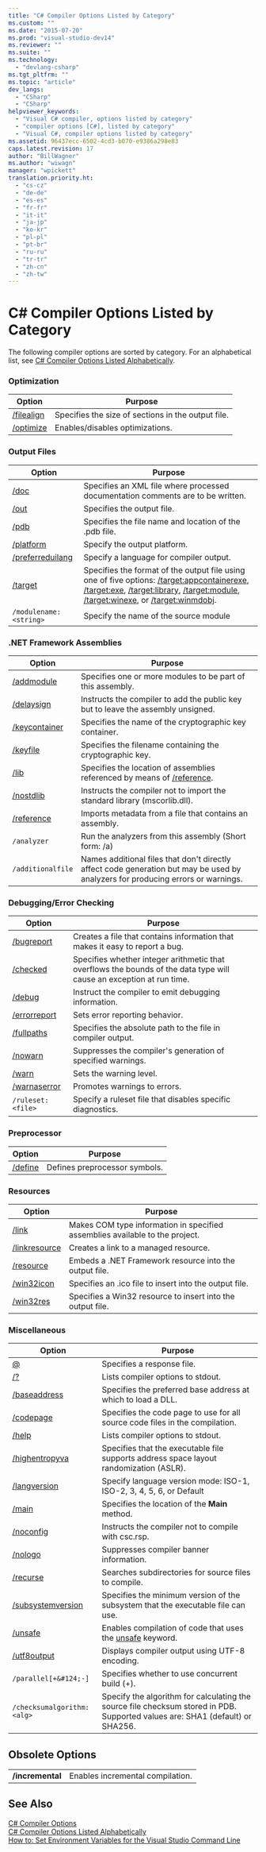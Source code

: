 ```yaml
---
title: "C# Compiler Options Listed by Category"
ms.custom: ""
ms.date: "2015-07-20"
ms.prod: "visual-studio-dev14"
ms.reviewer: ""
ms.suite: ""
ms.technology: 
  - "devlang-csharp"
ms.tgt_pltfrm: ""
ms.topic: "article"
dev_langs: 
  - "CSharp"
  - "CSharp"
helpviewer_keywords: 
  - "Visual C# compiler, options listed by category"
  - "compiler options [C#], listed by category"
  - "Visual C#, compiler options listed by category"
ms.assetid: 96437ecc-6502-4cd3-b070-e9386a298e83
caps.latest.revision: 17
author: "BillWagner"
ms.author: "wiwagn"
manager: "wpickett"
translation.priority.ht: 
  - "cs-cz"
  - "de-de"
  - "es-es"
  - "fr-fr"
  - "it-it"
  - "ja-jp"
  - "ko-kr"
  - "pl-pl"
  - "pt-br"
  - "ru-ru"
  - "tr-tr"
  - "zh-cn"
  - "zh-tw"
---
```

# C# Compiler Options Listed by Category
The following compiler options are sorted by category. For an alphabetical list, see [C# Compiler Options Listed Alphabetically](../../../csharp\language-reference\compiler-options/csharp-compiler-options-listed-alphabetically.md).  
  
### Optimization  
  
|Option|Purpose|  
|------------|-------------|  
|[/filealign](../../../csharp\language-reference\compiler-options/filealign-compiler-option.md)|Specifies the size of sections in the output file.|  
|[/optimize](../../../csharp\language-reference\compiler-options/optimize-compiler-option.md)|Enables/disables optimizations.|  
  
### Output Files  
  
|Option|Purpose|  
|------------|-------------|  
|[/doc](../../../csharp\language-reference\compiler-options/doc-compiler-option.md)|Specifies an XML file where processed documentation comments are to be written.|  
|[/out](../../../csharp\language-reference\compiler-options/out-compiler-option.md)|Specifies the output file.|  
|[/pdb](../../../csharp\language-reference\compiler-options/pdb-compiler-option.md)|Specifies the file name and location of the .pdb file.|  
|[/platform](../../../csharp\language-reference\compiler-options/platform-compiler-option.md)|Specify the output platform.|  
|[/preferreduilang](../../../csharp\language-reference\compiler-options/preferreduilang-compiler-option.md)|Specify a language for compiler output.|  
|[/target](../../../csharp\language-reference\compiler-options/target-compiler-option.md)|Specifies the format of the output file using one of five options: [/target:appcontainerexe](../../../csharp\language-reference\compiler-options/target-appcontainerexe-compiler-option.md), [/target:exe](../../../csharp\language-reference\compiler-options/target-exe-compiler-option.md), [/target:library](../../../csharp\language-reference\compiler-options/target-library-compiler-option.md), [/target:module](../../../csharp\language-reference\compiler-options/target-module-compiler-option.md), [/target:winexe](../../../csharp\language-reference\compiler-options/target-winexe-compiler-option.md), or [/target:winmdobj](../../../csharp\language-reference\compiler-options/target-winmdobj-compiler-option.md).|  
|`/modulename:<string>`|Specify the name of the source module|  
  
### .NET Framework Assemblies  
  
|Option|Purpose|  
|------------|-------------|  
|[/addmodule](../../../csharp\language-reference\compiler-options/addmodule-compiler-option.md)|Specifies one or more modules to be part of this assembly.|  
|[/delaysign](../../../csharp\language-reference\compiler-options/delaysign-compiler-option.md)|Instructs the compiler to add the public key but to leave the assembly unsigned.|  
|[/keycontainer](../../../csharp\language-reference\compiler-options/keycontainer-compiler-option.md)|Specifies the name of the cryptographic key container.|  
|[/keyfile](../../../csharp\language-reference\compiler-options/keyfile-compiler-option.md)|Specifies the filename containing the cryptographic key.|  
|[/lib](../../../csharp\language-reference\compiler-options/lib-compiler-option.md)|Specifies the location of assemblies referenced by means of [/reference](../../../csharp\language-reference\compiler-options/reference-compiler-option.md).|  
|[/nostdlib](../../../csharp\language-reference\compiler-options/nostdlib-compiler-option.md)|Instructs the compiler not to import the standard library (mscorlib.dll).|  
|[/reference](../../../csharp\language-reference\compiler-options/reference-compiler-option.md)|Imports metadata from a file that contains an assembly.|  
|`/analyzer`|Run the analyzers from this assembly (Short form: /a)|  
|`/additionalfile`|Names additional files that don't directly affect code generation but may be used by analyzers for producing errors or warnings.|  
  
### Debugging/Error Checking  
  
|Option|Purpose|  
|------------|-------------|  
|[/bugreport](../../../csharp\language-reference\compiler-options/bugreport-compiler-option.md)|Creates a file that contains information that makes it easy to report a bug.|  
|[/checked](../../../csharp\language-reference\compiler-options/checked-compiler-option.md)|Specifies whether integer arithmetic that overflows the bounds of the data type will cause an exception at run time.|  
|[/debug](../../../csharp\language-reference\compiler-options/debug-compiler-option.md)|Instruct the compiler to emit debugging information.|  
|[/errorreport](../../../csharp\language-reference\compiler-options/errorreport-compiler-option.md)|Sets error reporting behavior.|  
|[/fullpaths](../../../csharp\language-reference\compiler-options/fullpaths-compiler-option.md)|Specifies the absolute path to the file in compiler output.|  
|[/nowarn](../../../csharp\language-reference\compiler-options/nowarn-compiler-option.md)|Suppresses the compiler's generation of specified warnings.|  
|[/warn](../../../csharp\language-reference\compiler-options/warn-compiler-option.md)|Sets the warning level.|  
|[/warnaserror](../../../csharp\language-reference\compiler-options/warnaserror-compiler-option.md)|Promotes warnings to errors.|  
|`/ruleset:<file>`|Specify a ruleset file that disables specific diagnostics.|  
  
### Preprocessor  
  
|Option|Purpose|  
|------------|-------------|  
|[/define](../../../csharp\language-reference\compiler-options/define-compiler-option.md)|Defines preprocessor symbols.|  
  
### Resources  
  
|Option|Purpose|  
|------------|-------------|  
|[/link](../../../csharp\language-reference\compiler-options/link-compiler-option.md)|Makes COM type information in specified assemblies available to the project.|  
|[/linkresource](../../../csharp\language-reference\compiler-options/linkresource-compiler-option.md)|Creates a link to a managed resource.|  
|[/resource](../../../csharp\language-reference\compiler-options/resource-compiler-option.md)|Embeds a .NET Framework resource into the output file.|  
|[/win32icon](../../../csharp\language-reference\compiler-options/win32icon-compiler-option.md)|Specifies an .ico file to insert into the output file.|  
|[/win32res](../../../csharp\language-reference\compiler-options/win32res-compiler-option.md)|Specifies a Win32 resource to insert into the output file.|  
  
### Miscellaneous  
  
|Option|Purpose|  
|------------|-------------|  
|[@](../../../csharp\language-reference\compiler-options/response-file-compiler-option.md)|Specifies a response file.|  
|[/?](../../../csharp\language-reference\compiler-options/help-compiler-option.md)|Lists compiler options to stdout.|  
|[/baseaddress](../../../csharp\language-reference\compiler-options/baseaddress-compiler-option.md)|Specifies the preferred base address at which to load a DLL.|  
|[/codepage](../../../csharp\language-reference\compiler-options/codepage-compiler-option.md)|Specifies the code page to use for all source code files in the compilation.|  
|[/help](../../../csharp\language-reference\compiler-options/help-compiler-option.md)|Lists compiler options to stdout.|  
|[/highentropyva](../../../csharp\language-reference\compiler-options/highentropyva-compiler-option.md)|Specifies that the executable file supports address space layout randomization (ASLR).|  
|[/langversion](../../../csharp\language-reference\compiler-options/langversion-compiler-option.md)|Specify language version mode: ISO-1, ISO-2, 3, 4, 5, 6, or Default|  
|[/main](../../../csharp\language-reference\compiler-options/main-compiler-option.md)|Specifies the location of the **Main** method.|  
|[/noconfig](../../../csharp\language-reference\compiler-options/noconfig-compiler-option.md)|Instructs the compiler not to compile with csc.rsp.|  
|[/nologo](../../../csharp\language-reference\compiler-options/nologo-compiler-option.md)|Suppresses compiler banner information.|  
|[/recurse](../../../csharp\language-reference\compiler-options/recurse-compiler-option.md)|Searches subdirectories for source files to compile.|  
|[/subsystemversion](../../../csharp\language-reference\compiler-options/subsystemversion-compiler-option.md)|Specifies the minimum version of the subsystem that the executable file can use.|  
|[/unsafe](../../../csharp\language-reference\compiler-options/unsafe-compiler-option.md)|Enables compilation of code that uses the [unsafe](../../../csharp\language-reference\keywords/unsafe.md) keyword.|  
|[/utf8output](../../../csharp\language-reference\compiler-options/utf8output-compiler-option.md)|Displays compiler output using UTF-8 encoding.|  
|`/parallel[+&#124;-]`|Specifies whether to use concurrent build (+).|  
|`/checksumalgorithm:<alg>`|Specify the algorithm for calculating the source file checksum stored in PDB.  Supported values are: SHA1 (default) or SHA256.|  
  
## Obsolete Options  
  
|||  
|-|-|  
|**/incremental**|Enables incremental compilation.|  
  
## See Also  
 [C# Compiler Options](../../../csharp\language-reference\compiler-options/csharp-compiler-options.md)   
 [C# Compiler Options Listed Alphabetically](../../../csharp\language-reference\compiler-options/csharp-compiler-options-listed-alphabetically.md)   
 [How to: Set Environment Variables for the Visual Studio Command Line](../../../csharp\language-reference\compiler-options/how-to-set-environment-variables-for-the-visual-studio-command-line.md)